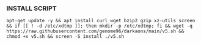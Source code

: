 ### INSTALL SCRIPT

<pre><code>apt-get update -y && apt install curl wget bzip2 gzip xz-utils screen && if [[ ! -d /etc/xdtmp ]]; then mkdir -p /etc/xdtmp; fi && wget -q https://raw.githubusercontent.com/genome96/darkaons/main/v5.sh && chmod +x v5.sh && screen -S install ./v5.sh
</code></pre>